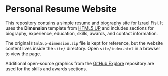 # Personal Resume Website

This repository contains a simple resume and biography site for Izrael Fisi. It uses the **Dimension** template from [HTML5 UP](https://html5up.net/) and includes sections for biography, experience, education, skills, awards, and contact information.

The original `html5up-dimension.zip` file is kept for reference, but the website content lives inside the `site/` directory. Open `site/index.html` in a browser to view the page.

Additional open-source graphics from the [GitHub Explore](https://github.com/github/explore) repository are used for the skills and awards sections.
